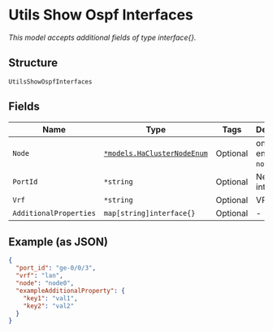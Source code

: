 
# Utils Show Ospf Interfaces

*This model accepts additional fields of type interface{}.*

## Structure

`UtilsShowOspfInterfaces`

## Fields

| Name | Type | Tags | Description |
|  --- | --- | --- | --- |
| `Node` | [`*models.HaClusterNodeEnum`](../../doc/models/ha-cluster-node-enum.md) | Optional | only for HA. enum: `node0`, `node1` |
| `PortId` | `*string` | Optional | Network interface |
| `Vrf` | `*string` | Optional | VRF name |
| `AdditionalProperties` | `map[string]interface{}` | Optional | - |

## Example (as JSON)

```json
{
  "port_id": "ge-0/0/3",
  "vrf": "lan",
  "node": "node0",
  "exampleAdditionalProperty": {
    "key1": "val1",
    "key2": "val2"
  }
}
```

